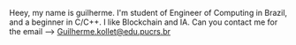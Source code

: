 Heey, my name is guilherme.
I'm student of Engineer of Computing in Brazil,
and a beginner in C/C++. I like Blockchain and IA.
Can you contact me for the email --> Guilherme.kollet@edu.pucrs.br
